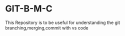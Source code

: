 # GIT-B-M-C
This Repository is to be useful for understanding the git branching,merging,commit with vs code 
